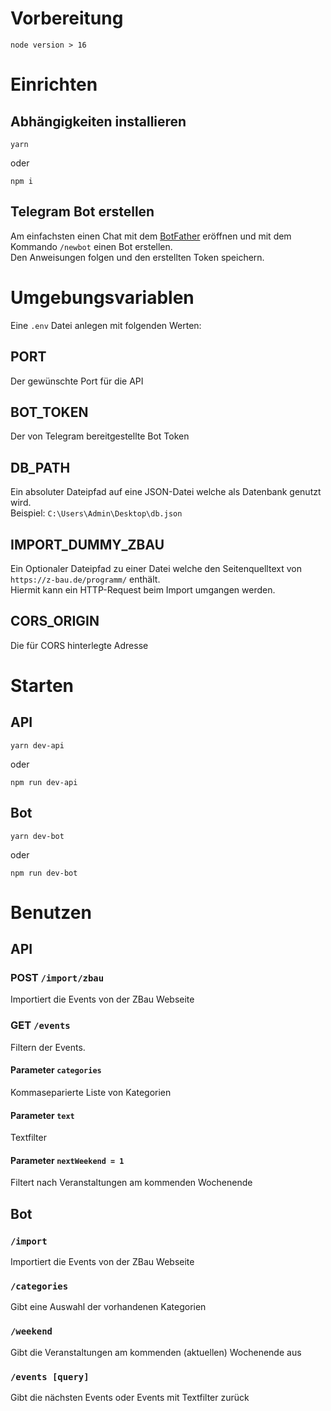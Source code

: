 # Vorbereitung

```
node version > 16
```

# Einrichten

## Abhängigkeiten installieren

```
yarn
```

oder

```
npm i
```

## Telegram Bot erstellen

Am einfachsten einen Chat mit dem [BotFather](https://t.me/botfather) eröffnen und mit dem Kommando `/newbot` einen Bot erstellen.  
Den Anweisungen folgen und den erstellten Token speichern.

# Umgebungsvariablen

Eine `.env` Datei anlegen mit folgenden Werten:

## PORT

Der gewünschte Port für die API

## BOT_TOKEN

Der von Telegram bereitgestellte Bot Token

## DB_PATH

Ein absoluter Dateipfad auf eine JSON-Datei welche als Datenbank genutzt wird.  
Beispiel: `C:\Users\Admin\Desktop\db.json`

## IMPORT_DUMMY_ZBAU

Ein Optionaler Dateipfad zu einer Datei welche den Seitenquelltext von `https://z-bau.de/programm/` enthält.  
Hiermit kann ein HTTP-Request beim Import umgangen werden.

## CORS_ORIGIN

Die für CORS hinterlegte Adresse

# Starten

## API

```
yarn dev-api
```

oder

```
npm run dev-api
```

## Bot

```
yarn dev-bot
```

oder

```
npm run dev-bot
```

# Benutzen

## API

### POST `/import/zbau`

Importiert die Events von der ZBau Webseite

### GET `/events`

Filtern der Events.

#### Parameter `categories`

Kommaseparierte Liste von Kategorien

#### Parameter `text`

Textfilter

#### Parameter `nextWeekend = 1`

Filtert nach Veranstaltungen am kommenden Wochenende

## Bot

### `/import`

Importiert die Events von der ZBau Webseite

### `/categories`

Gibt eine Auswahl der vorhandenen Kategorien

### `/weekend`

Gibt die Veranstaltungen am kommenden (aktuellen) Wochenende aus

### `/events [query]`

Gibt die nächsten Events oder Events mit Textfilter zurück
